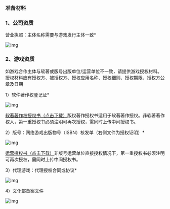 ### **准备材料**

### **1、公司资质**

营业执照：主体名称需要与游戏发行主体一致*

![img](https://arkimg.ark.online/(null)-20240520170311746.png)

### **2、游戏资质**

如游戏合作主体与软著或版号出版单位/运营单位不一致，请提供游戏授权材料。授权材料应有授权方、被授权方、授权应用名称、授权细则、授权期限、授权方公章及日期

1）软件著作权登记证*

![img](https://arkimg.ark.online/(null)-20240520170311819.png)

[软著著作权授权书（点击下载）](https://cdn.233xyx.com/1629179267309_302.docx)版权著作授权书适用于软著著作授权。非软著著作权人，第一重授权书必须注明可再次授权，需同时上传中间授权书。

2）版号：网络游戏出版物号（ISBN）核发单（右侧文件为授权证明）*

![img](https://arkimg.ark.online/(null)-20240520170311655.png)

[运营授权书（点击下载）](https://cdn.233xyx.com/1629179470353_326.docx)非版号运营单位直接授权情况下，第一重授权书必须注明可再次授权，需同时上传中间授权书。

3）代理游戏：代理授权合同或协议*

![img](https://meta.feishu.cn/space/api/box/stream/download/asynccode/?code=NTUzZTcyYTM2ZjkwODgyYmY2MjFlNTlkZTBhZDE3YjRfNERCc3ZWcmRJQjJVNjVKTThZNnozVGxnVU1QRFV4ZmZfVG9rZW46Rlh5RWJJeVhFb2xDZEF4OGxmc2N3RmtCblVaXzE3MTYxOTU3ODU6MTcxNjE5OTM4NV9WNA)

4）文化部备案文件

![img](https://arkimg.ark.online/(null)-20240520170311266.png)
